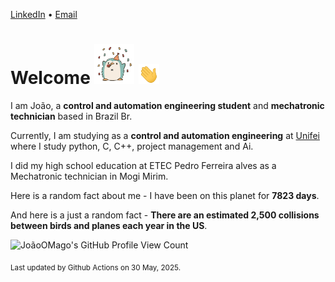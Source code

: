 [LinkedIn](https://www.linkedin.com/in/joão-pedro-gozzoli-b95641301/) &bull;
[Email](joaopedrogozzoli@gmail.com)

# Welcome <img src="happy.gif" height="64px" /> <img src="wave.gif" height="32px" />

I am João, a  **control and automation engineering student** and **mechatronic technician** based in Brazil Br.

Currently, I am studying as a **control and automation engineering** at [Unifei](https://unifei.edu.br) where I study python, C, C++, project management and Ai.

I did my high school education at ETEC Pedro Ferreira alves as a Mechatronic technician in Mogi Mirim.

Here is a random fact about me - I have been on this planet for **7823 days**.

And here is a just a random fact -  **There are an estimated 2,500 collisions between birds and planes each year in the US**.

![JoãoOMago's GitHub Profile View Count](https://komarev.com/ghpvc/?username=JoaoOMago)

<sub>Last updated by Github Actions on 30 May, 2025.</sub>
